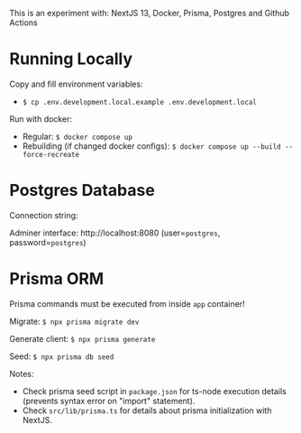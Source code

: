 This is an experiment with: NextJS 13, Docker, Prisma, Postgres and Github Actions

# Running Locally

Copy and fill environment variables:

- `$ cp .env.development.local.example .env.development.local`

Run with docker:

- Regular: `$ docker compose up`
- Rebuilding (if changed docker configs): `$ docker compose up --build --force-recreate`

# Postgres Database

Connection string:

Adminer interface: http://localhost:8080 (user=`postgres`, password=`postgres`)

# Prisma ORM

Prisma commands must be executed from inside `app` container!

Migrate: `$ npx prisma migrate dev`

Generate client: `$ npx prisma generate`

Seed: `$ npx prisma db seed`

Notes:

- Check prisma seed script in `package.json` for ts-node execution details (prevents syntax error on "import" statement).
- Check `src/lib/prisma.ts` for details about prisma initialization with NextJS.
